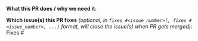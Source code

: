 <!-- please add a icon to the title of this PR and delete this line and similar ones -->
<!-- the icon will be either ⚠️ (:warning:, major or breaking changes), ✨ (:sparkles:, feature additions), 🐛 (:bug:, patch and bugfixes), 📖 (:book:, documentation or proposals), or 🌱 (:seedling:, minor or other) -->

**What this PR does / why we need it**:

**Which issue(s) this PR fixes** *(optional, in `fixes #<issue number>(, fixes #<issue_number>, ...)` format, will close the issue(s) when PR gets merged)*:
Fixes #

